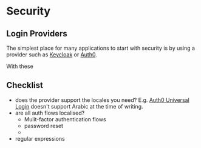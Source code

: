 
[//]: # (Copyright 2020, Robert Collins and the i18n-book contributors.)

# Security
## Login Providers
The simplest place for many applications to start with security is by using a provider such as [Keycloak](https://www.keycloak.org) or [Auth0](https://auth0.com).

With these 

## Checklist
 - does the provider support the locales you need? E.g. [Auth0 Universal Login](https://auth0.com/docs/universal-login/universal-login-internationalization) doesn't support Arabic at the time of writing.
 - are all auth flows localised? 
   - Mulit-factor authentication flows
   - password reset
   - 
 - regular expressions  